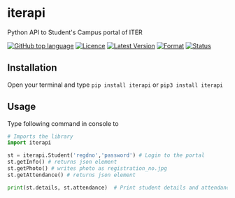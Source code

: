 # iterapi
Python API to Student's Campus portal of ITER

[![GitHub top language][ico-lang]][link-github]
[![Licence][ico-licence]][link-pypi]
[![Latest Version][ico-version]][link-pypi]
[![Format][ico-format]][link-pypi]
[![Status][ico-status]][link-pypi]

## Installation

Open your terminal and type `pip install iterapi` or `pip3 install iterapi`

## Usage

Type following command in console to

```python
# Imports the library
import iterapi

st = iterapi.Student('regdno','password') # Login to the portal
st.getInfo() # returns json element
st.getPhoto() # writes photo as registration_no.jpg
st.getAttendance() # returns json element

print(st.details, st.attendance)  # Print student details and attendance on console
```

[ico-lang]: https://img.shields.io/github/languages/top/SubhrajitPrusty/iterapi.svg?style=for-the-badge
[ico-version]: https://img.shields.io/pypi/v/iterapi.svg?style=for-the-badge
[ico-licence]: https://img.shields.io/pypi/l/iterapi.svg?style=for-the-badge
[ico-format]: https://img.shields.io/pypi/format/iterapi.svg?style=for-the-badge
[ico-status]: https://img.shields.io/pypi/status/iterapi.svg?style=for-the-badge

[link-github]: https://github.com/SubhrajitPrusty/iterapi
[link-pypi]: https://pypi.org/project/iterapi

